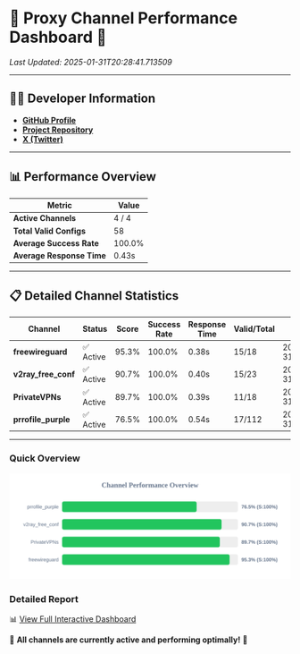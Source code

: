 # 🌟 Proxy Channel Performance Dashboard 🌟

_Last Updated: 2025-01-31T20:28:41.713509_

---

## 👩‍💻 Developer Information

- **[GitHub Profile](https://github.com/4n0nymou3)**  
- **[Project Repository](https://github.com/4n0nymou3/multi-proxy-config-fetcher)**  
- **[X (Twitter)](https://x.com/4n0nymou3)**  

---

## 📊 Performance Overview

| Metric                | Value       |
|-----------------------|-------------|
| **Active Channels**   | 4 / 4       |
| **Total Valid Configs** | 58          |
| **Average Success Rate** | 100.0%      |
| **Average Response Time** | 0.43s       |

---

## 📋 Detailed Channel Statistics

| Channel          | Status     | Score  | Success Rate | Response Time | Valid/Total | Last Success               |
|------------------|------------|--------|--------------|---------------|-------------|----------------------------|
| **freewireguard**  | ✅ Active  | 95.3%  | 100.0% | 0.38s         | 15/18       | 2025-01-31T20:28:41.711722 |
| **v2ray_free_conf**  | ✅ Active  | 90.7%  | 100.0% | 0.40s         | 15/23       | 2025-01-31T20:28:40.880208 |
| **PrivateVPNs**  | ✅ Active  | 89.7%  | 100.0% | 0.39s         | 11/18       | 2025-01-31T20:28:41.301500 |
| **prrofile_purple**  | ✅ Active  | 76.5%  | 100.0% | 0.54s         | 17/112       | 2025-01-31T20:28:40.431460 |

---

### Quick Overview
<div align="center">
  <a href="https://raw.githubusercontent.com/nullluser/NullRepo/refs/heads/main/assets/channel_stats_chart.svg">
    <img src="https://raw.githubusercontent.com/nullluser/NullRepo/refs/heads/main/assets/channel_stats_chart.svg" alt="Source Performance Statistics" width="800">
  </a>
</div>

### Detailed Report
📊 [View Full Interactive Dashboard](https://htmlpreview.github.io/?https://github.com/nullluser/NullRepo/blob/main/assets/performance_report.html)

🎉 **All channels are currently active and performing optimally!** 🎉
